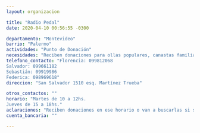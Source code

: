 ```yaml
---
layout: organizacion

title: "Radio Pedal"
date: 2020-04-10 00:56:55 -0300

departamento: "Montevideo"
barrio: "Palermo"
actividades: "Punto de Donación"
necesidades: "Reciben donaciones para ollas populares, canastas familiares, ropa, y lo que se crea pertinente"
telefono_contacto: "Florencia: 099812068
Salvador: 099661182
Sebastián: 09919986
Federica: 098969618"
direccion: "San Salvador 1510 esq. Martínez Trueba"

otros_contactos: ""
horario: "Martes de 10 a 12hs.
Jueves de 15 a 18hs."
aclaraciones: "Reciben donaciones en ese horario o van a buscarlas si se contacta telefónicamente."
cuenta_bancaria: ""

---
```

